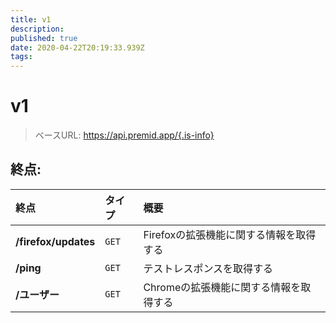 ```yaml
---
title: v1
description:
published: true
date: 2020-04-22T20:19:33.939Z
tags:
---
```


# v1

> ベースURL: https://api.premid.app/{.is-info}


## 終点:

<table>
  <thead>
    <tr>
      <th style="text-align:left">終点</th>
      <th style="text-align:left">タイプ</th>
      <th style="text-align:left">概要</th>
    </tr>
  </thead>
  <tbody>
    <tr>
      <td style="text-align:left"><b>/firefox/updates</b>
      </td>
      <td style="text-align:left"><code>GET</code></td>
      <td style="text-align:left">Firefoxの拡張機能に関する情報を取得する</td>
    </tr>
    <tr>
      <td style="text-align:left"><b>/ping</b>
      </td>
      <td style="text-align:left"><code>GET</code></td>
      <td style="text-align:left">テストレスポンスを取得する</td>
    </tr>
    <tr>
      <td style="text-align:left"><b>/ユーザー</b>
      </td>
      <td style="text-align:left"><code>GET</code></td>
      <td style="text-align:left">Chromeの拡張機能に関する情報を取得する</td>
    </tr>
  </tbody>
</table>
